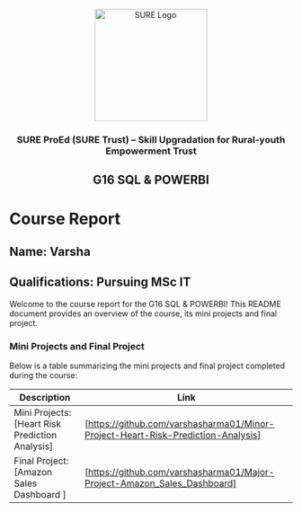 <!-- PROJECT LOGO -->
<br />

<div align="center">
  <img src="https://user-images.githubusercontent.com/73131499/166115643-d3187f47-d38f-41b2-ae42-5ecbbc60de14.png" alt="SURE Logo" width="200" />
</div>

<h3 align="center">SURE ProEd (SURE Trust) – Skill Upgradation for Rural-youth Empowerment Trust</h3>
<h2 align="center">G16 SQL & POWERBI </h2>

# Course Report

## Name: Varsha

## Qualifications: Pursuing MSc IT 

Welcome to the course report for the G16 SQL & POWERBI! This README document provides an overview of the course, its mini projects and final project.

### Mini Projects and Final Project

Below is a table summarizing the mini projects and final project completed during the course:

| Description     | Link            |
|-----------------|-----------------|
| Mini Projects: [Heart Risk Prediction Analysis] | [https://github.com/varshasharma01/Minor-Project-Heart-Risk-Prediction-Analysis] |
| Final Project: [Amazon Sales Dashboard ] | [https://github.com/varshasharma01/Major-Project-Amazon_Sales_Dashboard] |

